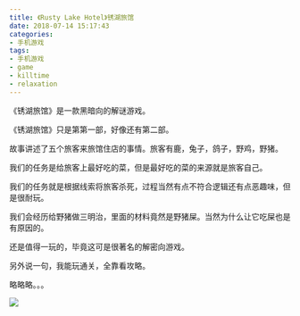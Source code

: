 ```yaml
---
title: 《Rusty Lake Hotel》锈湖旅馆
date: 2018-07-14 15:17:43
categories:
- 手机游戏
tags:
- 手机游戏
- game
- killtime
- relaxation
---
```

《锈湖旅馆》是一款黑暗向的解谜游戏。

<!-- more -->

《锈湖旅馆》只是第第一部，好像还有第二部。

故事讲述了五个旅客来旅馆住店的事情。旅客有鹿，兔子，鸽子，野鸡，野猪。

我们的任务是给旅客上最好吃的菜，但是最好吃的菜的来源就是旅客自己。

我们的任务就是根据线索将旅客杀死，过程当然有点不符合逻辑还有点恶趣味，但是很耐玩。

我们会经历给野猪做三明治，里面的材料竟然是野猪屎。当然为什么让它吃屎也是有原因的。

还是值得一玩的，毕竟这可是很著名的解密向游戏。

另外说一句，我能玩通关，全靠看攻略。

略略略。。。

![](/images/phone_game/1.jpg)
